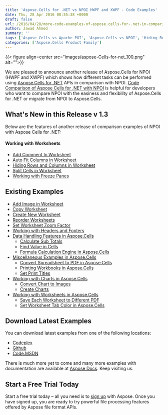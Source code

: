 ```yaml
---
title: 'Aspose.Cells for .NET vs NPOI HWPF and XWPF - Code Examples'
date: Thu, 28 Apr 2016 08:55:38 +0000
draft: false
url: /2016/04/28/more-code-examples-of-aspose.cells-for-.net-in-comparison-with-npoi-hwpf-and-xwpf-3/
author: Jawad Ahmed
summary: ''
tags: ['Aspose Cells vs Apache POI', 'Aspose.Cells vs NPOI', 'Hiding Rows and Columns', 'NPOI Code Examples']
categories: ['Aspose.Cells Product Family']
---
```




{{< figure align=center src="images/aspose-Cells-for-net_100.png" alt="">}}


We are pleased to announce another release of Aspose.Cells for NPOI (HWPF and XWPF) which shows how different tasks can be performed using [Aspose.Cells for .NET][1] APIs in comparison with NPOI. [Code Comparison of Aspose Cells for .NET with NPOI][2] is helpful for developers who want to compare NPOI with the easiness and flexibility of Aspose.Cells for .NET or migrate from NPOI to Aspose.Cells.

## What's New in this Release v 1.3

Below are the features of another release of comparison examples of NPOI with Aspose Cells for .NET:

#### **Working with Worksheets**

*   [Add Comment In Worksheet][3]
*   [Auto Fit Columns in Worksheet][4]
*   [Hiding Rows and Columns in Worksheet][5]
*   [Split Cells in Worksheet][6]
*   [Working with Freeze Panes][7]

## Existing Examples

*   [Add Image in Worksheet][8]
*   [Copy Worksheet][9]
*   [Create New Worksheet][10]
*   [Reorder Worksheets][11]
*   [Set Worksheet Zoom Factor][12]
*   [Working with Headers and Footers][13]
*   [Data Handling Features in Aspose.Cells][14]
    *   [Calculate Sub Totals][15]
    *   [Find Value in Cells][16]
    *   [Formula Calculation Engine in Aspose.Cells][17]
*   [Miscellaneous Examples in Aspose.Cells][18]
    *   [Convert Spreadsheet to PDF in Aspose.Cells][19]
    *   [Printing Workbooks in Aspose.Cells][20]
    *   [Set Print Titles][21]
*   [Working with Charts in Aspose.Cells][22]
    *   [Convert Chart to Images][23]
    *   [Create Charts][24]
*   [Working with Worksheets in Aspose.Cells][25]
    *   [Save Each Worksheet to Different PDF][26]
    *   [Set Worksheet Tab Color in Aspose.Cells][27]

## Download Latest Examples

You can download latest examples from one of the following locations:

*   [Codeplex][28]
*   [Github][29]
*   [Code.MSDN][30]

There is much more yet to come and many more examples with documentation are available at [Aspose Docs][31]. Keep visiting us.

## Start a Free Trial Today

Start a free trial today – all you need is to [sign up][32] with Aspose. Once you have signed up, you are ready to try powerful file processing features offered by Aspose file format APIs.



[1]: https://products.aspose.com/cells/net
[2]: https://docs.aspose.com/
[3]: https://docs.aspose.com/cells/net/add-comment-in-worksheet/
[4]: https://docs.aspose.com/cells/net/auto-fit-columns-in-worksheet/
[5]: https://docs.aspose.com/cells/net/hiding-rows-and-columns-in-worksheet/
[6]: https://docs.aspose.com/cells/net/split-cells-in-worksheet/
[7]: https://docs.aspose.com/cells/net/working-with-freeze-panes/
[8]: https://docs.aspose.com/cells/net/add-image-in-worksheet/
[9]: https://docs.aspose.com/cells/net/copy-worksheet/
[10]: https://docs.aspose.com/cells/net/create-new-worksheet/
[11]: https://docs.aspose.com/cells/net/reorder-worksheets/
[12]: https://docs.aspose.com/cells/net/set-worksheet-zoom-factor/
[13]: https://docs.aspose.com/cells/net/working-with-headers-and-footers/
[14]: https://docs.aspose.com/cells/net/data-handling-features-in-aspose-cells/
[15]: https://docs.aspose.com/cells/net/calculate-sub-totals/
[16]: https://docs.aspose.com/cells/net/find-value-in-cells/
[17]: https://docs.aspose.com/cells/net/formula-calculation-engine-in-aspose-cells/
[18]: https://docs.aspose.com/cells/net/miscellaneous-examples-in-aspose-cells/
[19]: https://docs.aspose.com/cells/net/convert-spreadsheet-to-pdf-in-aspose-cells/
[20]: https://docs.aspose.com/cells/net/printing-workbooks-in-aspose-cells/
[21]: https://docs.aspose.com/cells/net/set-print-titles/
[22]: https://docs.aspose.com/cells/net/working-with-charts-in-aspose-cells/
[23]: https://docs.aspose.com/cells/net/convert-chart-to-images/
[24]: https://docs.aspose.com/cells/net/create-charts/
[25]: https://docs.aspose.com/cells/net/working-with-worksheets-in-aspose-cells/
[26]: https://docs.aspose.com/cells/net/save-each-worksheet-to-different-pdf/
[27]: https://docs.aspose.com/cells/net/set-worksheet-tab-color-in-aspose-cells/
[28]: https://docs.aspose.com/
[29]: https://github.com/aspose-cells/Aspose.Cells-for-.NET/releases/tag/Aspose.Cells_Vs_NPOI_HWPF_and_XWPF_v1.3
[30]: https://code.msdn.microsoft.com/AsposeCells-Vs-NPOI-HWPF-d3f50a9b
[31]: http://docs.aspose.com/cells/net
[32]: http://aspose.com





